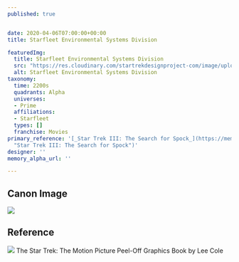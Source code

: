 ```yaml
---
published: true


date: 2020-04-06T07:00:00+00:00
title: Starfleet Environmental Systems Division

featuredImg:
  title: Starfleet Environmental Systems Division
  src: "https://res.cloudinary.com/startrekdesignproject-com/image/upload/v1586199344/StarfleetEnviromentalSystemsDiv.png"
  alt: Starfleet Environmental Systems Division
taxonomy:
  time: 2200s
  quadrants: Alpha
  universes:
  - Prime
  affiliations:
  - Starfleet
  types: []
  franchise: Movies
primary_reference: '[_Star Trek III: The Search for Spock_](https://memory-alpha.fandom.com/wiki/Star_Trek_III:_The_Search_for_Spock
  "Star Trek III: The Search for Spock")'
designer: ''
memory_alpha_url: ''

---
```

## Canon Image

![](https://res.cloudinary.com/startrekdesignproject-com/image/upload/v1567544720/StarfleetDivisions2.jpg)

## Reference


![](https://res.cloudinary.com/startrekdesignproject-com/image/upload/v1586199344/StarfleetEnvironmentalSystemsDiv_Ref.jpg) The Star Trek: The Motion Picture Peel-Off Graphics Book by Lee Cole  
